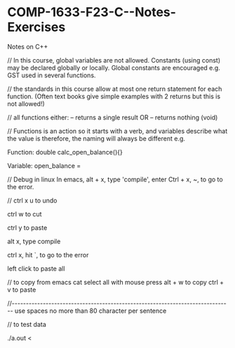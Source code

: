 # COMP-1633-F23-C--Notes-Exercises
Notes on C++


// In this course, global variables are not allowed. Constants (using const) may be declared globally or locally. Global constants
are encouraged e.g. GST used in several functions. 

// the standards in this course allow at most one return statement for each function. (Often text books give simple examples with 2 returns but this is not
allowed!)

// all functions either:
–
returns a single result
OR
–
returns nothing (void)


// Functions is an action so it starts with a verb, and variables describe what the value is
therefore, the naming will always be different e.g. 

Function:
double calc_open_balance(){}

Variable:
open_balance = 


// Debug in linux
In emacs, alt + x, type 'compile', enter
Ctrl + x, ~, to go to the error. 



// 
ctrl x u 
to undo

ctrl w to cut

ctrl y to paste

alt x, type compile 

ctrl x, hit `, to go to the error 

left click to paste all 



// to copy from emacs
cat <filename>
select all with mouse
press alt + w to copy
ctrl + v to paste  


//------------------------------------------------------------------------------
use spaces no more than 80 character per sentence 



// to test data

./a.out < <test file name>

